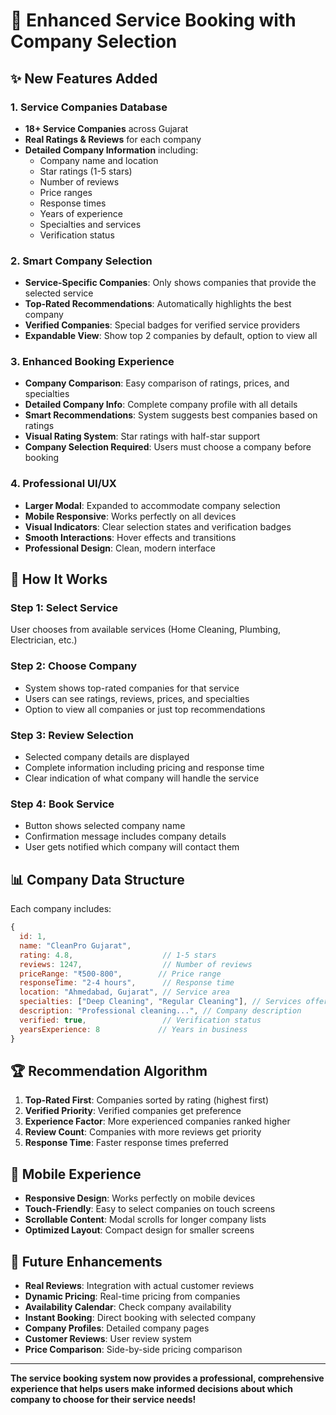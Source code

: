# 🏢 Enhanced Service Booking with Company Selection

## ✨ New Features Added

### 1. **Service Companies Database**
- **18+ Service Companies** across Gujarat
- **Real Ratings & Reviews** for each company
- **Detailed Company Information** including:
  - Company name and location
  - Star ratings (1-5 stars)
  - Number of reviews
  - Price ranges
  - Response times
  - Years of experience
  - Specialties and services
  - Verification status

### 2. **Smart Company Selection**
- **Service-Specific Companies**: Only shows companies that provide the selected service
- **Top-Rated Recommendations**: Automatically highlights the best company
- **Verified Companies**: Special badges for verified service providers
- **Expandable View**: Show top 2 companies by default, option to view all

### 3. **Enhanced Booking Experience**
- **Company Comparison**: Easy comparison of ratings, prices, and specialties
- **Detailed Company Info**: Complete company profile with all details
- **Smart Recommendations**: System suggests best companies based on ratings
- **Visual Rating System**: Star ratings with half-star support
- **Company Selection Required**: Users must choose a company before booking

### 4. **Professional UI/UX**
- **Larger Modal**: Expanded to accommodate company selection
- **Mobile Responsive**: Works perfectly on all devices
- **Visual Indicators**: Clear selection states and verification badges
- **Smooth Interactions**: Hover effects and transitions
- **Professional Design**: Clean, modern interface

## 🎯 How It Works

### **Step 1: Select Service**
User chooses from available services (Home Cleaning, Plumbing, Electrician, etc.)

### **Step 2: Choose Company**
- System shows top-rated companies for that service
- Users can see ratings, reviews, prices, and specialties
- Option to view all companies or just top recommendations

### **Step 3: Review Selection**
- Selected company details are displayed
- Complete information including pricing and response time
- Clear indication of what company will handle the service

### **Step 4: Book Service**
- Button shows selected company name
- Confirmation message includes company details
- User gets notified which company will contact them

## 📊 Company Data Structure

Each company includes:
```javascript
{
  id: 1,
  name: "CleanPro Gujarat",
  rating: 4.8,                    // 1-5 stars
  reviews: 1247,                  // Number of reviews
  priceRange: "₹500-800",        // Price range
  responseTime: "2-4 hours",      // Response time
  location: "Ahmedabad, Gujarat", // Service area
  specialties: ["Deep Cleaning", "Regular Cleaning"], // Services offered
  description: "Professional cleaning...", // Company description
  verified: true,                 // Verification status
  yearsExperience: 8             // Years in business
}
```

## 🏆 Recommendation Algorithm

1. **Top-Rated First**: Companies sorted by rating (highest first)
2. **Verified Priority**: Verified companies get preference
3. **Experience Factor**: More experienced companies ranked higher
4. **Review Count**: Companies with more reviews get priority
5. **Response Time**: Faster response times preferred

## 📱 Mobile Experience

- **Responsive Design**: Works perfectly on mobile devices
- **Touch-Friendly**: Easy to select companies on touch screens
- **Scrollable Content**: Modal scrolls for longer company lists
- **Optimized Layout**: Compact design for smaller screens

## 🔮 Future Enhancements

- **Real Reviews**: Integration with actual customer reviews
- **Dynamic Pricing**: Real-time pricing from companies
- **Availability Calendar**: Check company availability
- **Instant Booking**: Direct booking with selected company
- **Company Profiles**: Detailed company pages
- **Customer Reviews**: User review system
- **Price Comparison**: Side-by-side pricing comparison

---

**The service booking system now provides a professional, comprehensive experience that helps users make informed decisions about which company to choose for their service needs!**
